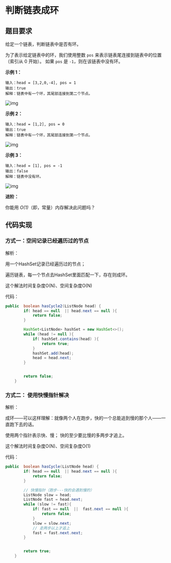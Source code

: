 #  判断链表成环



## 题目要求

给定一个链表，判断链表中是否有环。

为了表示给定链表中的环，我们使用整数 `pos` 来表示链表尾连接到链表中的位置（索引从 0 开始）。 如果 `pos` 是 `-1`，则在该链表中没有环。

 

**示例 1：**

```
输入：head = [3,2,0,-4], pos = 1
输出：true
解释：链表中有一个环，其尾部连接到第二个节点。
```

![img](https://assets.leetcode-cn.com/aliyun-lc-upload/uploads/2018/12/07/circularlinkedlist.png)

**示例 2：**

```
输入：head = [1,2], pos = 0
输出：true
解释：链表中有一个环，其尾部连接到第一个节点。
```

![img](https://assets.leetcode-cn.com/aliyun-lc-upload/uploads/2018/12/07/circularlinkedlist_test2.png)

**示例 3：**

```
输入：head = [1], pos = -1
输出：false
解释：链表中没有环。
```

![img](https://assets.leetcode-cn.com/aliyun-lc-upload/uploads/2018/12/07/circularlinkedlist_test3.png)

 

**进阶：**

你能用 *O(1)*（即，常量）内存解决此问题吗？

## 代码实现

### 方式一：空间记录已经遍历过的节点

解析：

用一个HashSet记录已经遍历过的节点；

遍历链表，每一个节点去HashSet里面匹配一下，存在则成环。

这个解法时间复杂度O(N)、空间复杂度O(N)

代码：

```java
public  boolean hasCycle2(ListNode head) {
        if( head == null  || head.next == null ){
            return false;
        }

        HashSet<ListNode> hashSet = new HashSet<>();
        while (head != null ){
            if( hashSet.contains(head) ){
                return true;
            }
            hashSet.add(head);
            head = head.next;
        }


        return false;
    }
```





### 方式二： 使用快慢指针解决

解析：

成环——可以这样理解：就像两个人在跑步，快的一个总能追到慢的那个人——一直跑下去的话。

使用两个指针表示快、慢； 快的至少要比慢的多两步才追上。

这个解法时间复杂度O(N)、空间复杂度O(1)

代码：

```java
public  boolean hasCycle(ListNode head) {
        if( head == null  || head.next == null ){
            return false;
        }

        // 快慢指针（跑步---快的会遇到慢的）
        ListNode slow = head;
        ListNode fast = head.next;
        while (slow != fast){
            if( fast == null  ||  fast.next == null ){
                return false;
            }
            slow = slow.next;
            // 走两步以上才追上
            fast = fast.next.next;
        }


        return true;
    }
```


